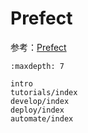 # Prefect

参考：[Prefect](https://www.prefect.io/)

```{toctree}
:maxdepth: 7

intro
tutorials/index
develop/index
deploy/index
automate/index
```
